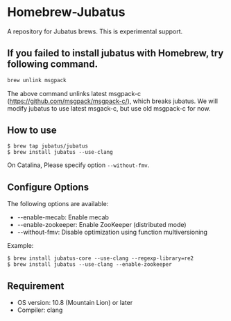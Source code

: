 # Homebrew-Jubatus

A repository for Jubatus brews. This is experimental support.

## If you failed to install jubatus with Homebrew, try following command.

```bash
brew unlink msgpack
```

The above command unlinks latest msgpack-c (https://github.com/msgpack/msgpack-c/), which breaks jubatus.
We will modify jubatus to use latest msgack-c, but use old msgpack-c for now.

## How to use

	$ brew tap jubatus/jubatus
	$ brew install jubatus --use-clang

On Catalina, Please specify option `--without-fmv`.

## Configure Options

The following options are available:

* --enable-mecab: Enable mecab
* --enable-zookeeper: Enable ZooKeeper (distributed mode)
* --without-fmv: Disable optimization using function multiversioning

Example:

    $ brew install jubatus-core --use-clang --regexp-library=re2
    $ brew install jubatus --use-clang --enable-zookeeper

## Requirement

* OS version: 10.8 (Mountain Lion) or later
* Compiler: clang
